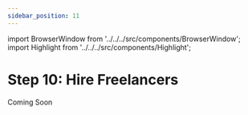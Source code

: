 ```yaml
---
sidebar_position: 11
---
```


import BrowserWindow from '../../../src/components/BrowserWindow';
import Highlight from '../../../src/components/Highlight';

# Step 10: Hire Freelancers

Coming Soon
